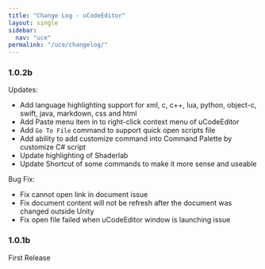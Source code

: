 ```yaml
---
title: "Change Log - uCodeEditor"
layout: single
sidebar:
  nav: "uce"
permalink: "/uce/changelog/"
---
```


### 1.0.2b

Updates:
- Add language highlighting support for xml, c, c++, lua, python, object-c, swift, java, markdown, css and html
- Add Paste menu item in to right-click context menu of uCodeEditor
- Add `Go To File` command to support quick open scripts file
- Add ability to add customize command into Command Palette by customize C# script
- Update highlighting of Shaderlab
- Update Shortcut of some commands to make it more sense and useable

Bug Fix:
- Fix cannot open link in document issue
- Fix document content will not be refresh after the document was changed outside Unity
- Fix open file failed when uCodeEditor window is launching issue

### 1.0.1b

First Release